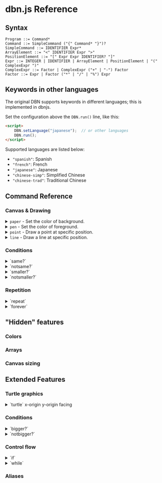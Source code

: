 # dbn.js Reference

## Syntax

```
Program ::= Command*
Command ::= SimpleCommand ("{" Command* "}")?
SimpleCommand ::= IDENTIFIER Expr*
ArrayElement ::= "<" IDENTIFIER Expr ">"
PositionElement ::= "[" Expr Expr IDENTIFIER? "]"
Expr ::= INTEGER | IDENTIFIER | ArrayElement | PositionElement | "(" ComplexExpr ")"
ComplexExpr ::= Factor | ComplexExpr ("+" | "-") Factor
Factor ::= Expr | Factor ("*" | "/" | "%") Expr
```

## Keywords in other languages

The original DBN supports keywords in different languages; this is implemented in dbnjs.

Set the configuration above the `DBN.run()` line, like this:

``` html
<script>
    DBN.setLanguage("japanese");  // or other languages
    DBN.run();
</script>
```

Supported languages are listed below:

+ `"spanish"`: Spanish
+ `"french"`: French
+ `"japanese"`: Japanese
+ `"chinese-simp"`: Simplified Chinese
+ `"chinese-trad"`: Traditional Chinese

## Command Reference

### Canvas & Drawing

<!-- paper  -->
<details><summary><code>paper</code> - Set the color of background.</summary>

Aliases: <code>papel</code><sup>spanish</sup> <code>papier</code><sup>french</sup> <code>かみ</code><sup>japanese</sup> <code>纸</code><sup>chinese-simp</sup> 

<!-- paper grayscale -->
<details><summary><code>paper</code> <i>gray-scale</i></summary>
Set the color of background.

*gray-scale* is an integer between 0 to 100, with 0 representing **white** and 100 representing **black**.
</details>

<!-- paper color -->
<details><summary><code>paper</code> <i>red</i> <i>green</i> <i>blue</i></summary>
Set the color of background.

*red*, *green*, *blue* are integers between 0 to 100, with 0 representing **0%** and 100 representing **100%**.

e.g. `paper 100` is equivalent to `paper 0 0 0`, and `paper 0` is equivalent to `paper 100 100 100`.
</details>
</details>

<details><summary><code>pen</code> - Set the color of foreground.</summary>
Aliases: <code>stilo</code><sup>spanish</sup> <code>plume</code><sup>french</sup> <code>ペン</code><sup>japanese</sup> <code>笔</code><sup>chinese-simp</sup> 

Set the color of foreground.

</details>


<!-- point  -->
<details><summary><code>point</code> - Draw a point at specific position.</summary>

</details>

<details><summary><code>line</code> - Draw a line at specific position.</summary>

</details>

### Conditions

<details><summary>`same?`</summary>

</details>

<details><summary>`notsame?`</summary>

</details>

<details><summary>`smaller?`</summary>

</details>

<details><summary>`notsmaller?`</summary>

</details>

### Repetition

<details><summary>`repeat`</summary>

</details>

<details><summary>`forever`</summary>

</details>



## "Hidden" features

### Colors

### Arrays

### Canvas sizing



## Extended Features

### Turtle graphics

<details><summary>`turtle` x-origin y-origin facing</summary>

</details>

### Conditions

<details><summary>`bigger?`</summary>

</details>

<details><summary>`notbigger?`</summary>

</details>

### Control flow

<details><summary>`if`</summary>

</details>

<details><summary>`while`</summary>

</details>

### Aliases

